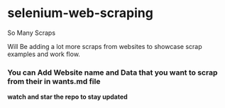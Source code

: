 # selenium-web-scraping
So Many Scraps

Will Be adding a lot more scraps from websites to showcase scrap examples and work flow.
</br>
### You can Add Website name and Data that you want to scrap from their in wants.md file

**watch and star the repo to stay updated**
